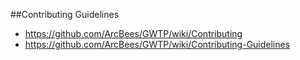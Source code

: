 ##Contributing Guidelines
* https://github.com/ArcBees/GWTP/wiki/Contributing
* https://github.com/ArcBees/GWTP/wiki/Contributing-Guidelines
